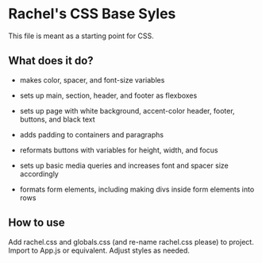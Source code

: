 # Rachel's CSS Base Syles

This file is meant as a starting point for CSS.

## What does it do?

- makes color, spacer, and font-size variables

- sets up main, section, header, and footer as flexboxes

- sets up page with white background, accent-color header, footer, buttons, and black text

- adds padding to containers and paragraphs

- reformats buttons with variables for height, width, and focus

- sets up basic media queries and increases font and spacer size accordingly

- formats form elements, including making divs inside form elements into rows

## How to use

Add rachel.css and globals.css (and re-name rachel.css please) to project. Import to App.js or equivalent. Adjust styles as needed.
